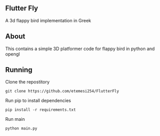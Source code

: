 ## Flutter Fly

A 3d flappy bird implementation in Greek 

## About
This contains a simple 3D platformer code for flappy bird in python and opengl 
 
## Running

Clone the repostitory

```shell
git clone https://github.com/etemesi254/FlutterFly
```

Run pip to install dependencies
```shell
pip install -r requirements.txt
```

Run main

```
python main.py
```


